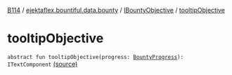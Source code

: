 [B114](../../index.md) / [ejektaflex.bountiful.data.bounty](../index.md) / [IBountyObjective](index.md) / [tooltipObjective](./tooltip-objective.md)

# tooltipObjective

`abstract fun tooltipObjective(progress: `[`BountyProgress`](../-bounty-progress/index.md)`): ITextComponent` [(source)](https://github.com/ejektaflex/Bountiful/tree/develop/src/main/kotlin/ejektaflex/bountiful/data/bounty/IBountyObjective.kt#L8)
